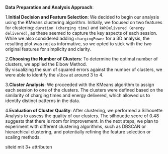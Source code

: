 **Data Preparation and Analysis Approach**:

1.**Initial Decision and Feature Selection**: 
We decided to begin our analysis using the KMeans clustering algorithm. 
Initially, we focused on two features for clustering: `duration (charging time)` and `kWhDelivered (energy delivered)`, 
as these seemed to capture the key aspects of each session. While we also considered adding `chargingPower` for a 3D analysis, 
the resulting plot was not as informative, so we opted to stick with the two original features for simplicity and clarity.

2.**Choosing the Number of Clusters**: 
To determine the optimal number of clusters, we applied the Elbow Method.  
By visualizing the sum of squared errors against the number of clusters, we were able to identify the `elbow` at around 3 to 4.

3.**Cluster Analysis**:
We proceeded with the KMeans algorithm to assign each session to one of the clusters. 
The clusters were defined based on the similarity of charging times and energy delivered, 
which allowed us to identify distinct patterns in the data.

4.**Evaluation of Cluster Quality**: 
After clustering, we performed a Silhouette Analysis to assess the quality of our clusters.
The silhouette score of 0.48 suggests that there is room for improvement. 
In the next steps, we plan to experiment with different clustering algorithms, 
such as DBSCAN or hierarchical clustering, and potentially refining the feature selection or scaling methods.

siteid mit 3+ attributen